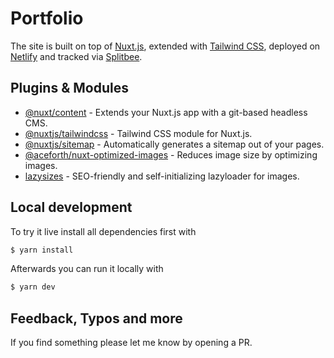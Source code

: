 # Portfolio

The site is built on top of [Nuxt.js](https://nuxtjs.org), extended with [Tailwind CSS](https://tailwindcss.com), deployed on [Netlify](https://www.netlify.com) and tracked via [Splitbee](https://splitbee.io).

## Plugins & Modules

- [@nuxt/content](https://content.nuxtjs.org) - Extends your Nuxt.js app with a git-based headless CMS.
- [@nuxtjs/tailwindcss](https://tailwindcss.nuxtjs.org) - Tailwind CSS module for Nuxt.js.
- [@nuxtjs/sitemap](https://sitemap.nuxtjs.org) - Automatically generates a sitemap out of your pages.
- [@aceforth/nuxt-optimized-images](https://github.com/juliomrqz/nuxt-optimized-images) - Reduces image size by optimizing images.
- [lazysizes](https://github.com/aFarkas/lazysizes) - SEO-friendly and self-initializing lazyloader for images.

## Local development

To try it live install all dependencies first with

```sh
$ yarn install
```

Afterwards you can run it locally with

```sh
$ yarn dev
```

## Feedback, Typos and more

If you find something please let me know by opening a PR.
